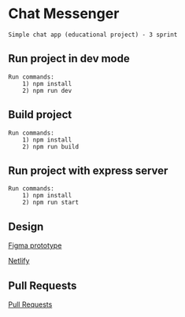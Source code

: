 # Chat Messenger
    Simple chat app (educational project) - 3 sprint


## Run project in dev mode
    Run commands:
        1) npm install
        2) npm run dev


## Build project
    Run commands:
        1) npm install
        2) npm run build


## Run project with express server
    Run commands:
        1) npm install
        2) npm run start


## Design

[Figma prototype](https://www.figma.com/file/UDlBmPEfgZI4QcUln2tN2a/Chat_external_link-(Copy)?node-id=0%3A1&t=PRUK0xUnLGRgEr5j-0)

[Netlify](https://bright-hummingbird-dbf925.netlify.app/)


## Pull Requests

[Pull Requests](https://github.com/odminbot/middle.messenger.praktikum.yandex/pull/4)
